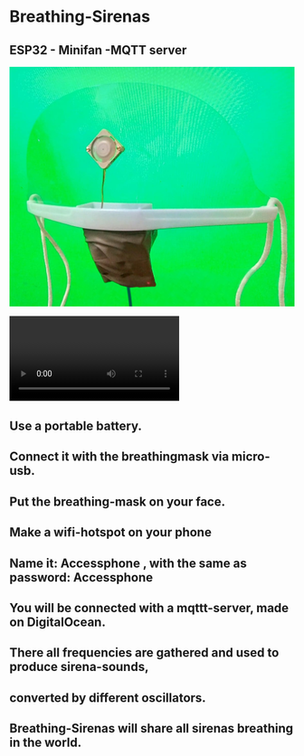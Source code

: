 # Breathing-Sirenas
## ESP32 - Minifan -MQTT server

![](https://github.com/omiacoj/Breathing-Sirenas/blob/main/images/Breathing-Sirenas2.jpg)

![](https://github.com/omiacoj/Breathing-Sirenas/blob/main/images/BreathingSirenas.webm)


##  Use a portable battery.
##  Connect it with the breathingmask via micro-usb.
##  Put the breathing-mask on your face.

##  Make a wifi-hotspot on your phone
##  Name it: Accessphone , with the same as password: Accessphone

##  You will be connected with a mqttt-server, made on DigitalOcean.
##  There all frequencies are gathered and used to produce sirena-sounds, 
##  converted by different oscillators.

##  Breathing-Sirenas will share all sirenas breathing in the world.
